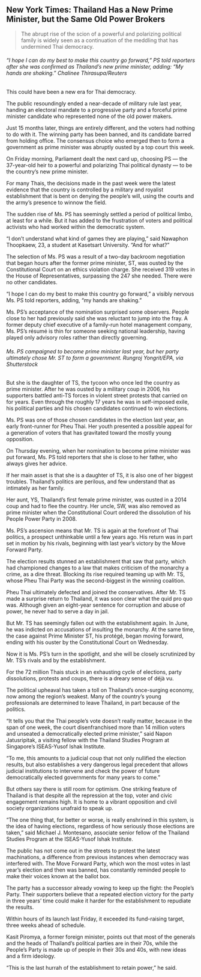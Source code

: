 ## New York Times: Thailand Has a New Prime Minister, but the Same Old Power Brokers

> The abrupt rise of the scion of a powerful and polarizing political family is widely seen as a continuation of the meddling that has undermined Thai democracy.

###### “I hope I can do my best to make this country go forward,” PS told reporters after she was confirmed as Thailand’s new prime minister, adding: “My hands are shaking.” Chalinee Thirasupa/Reuters

This could have been a new era for Thai democracy.

The public resoundingly ended a near-decade of military rule last year, handing an electoral mandate to a progressive party and a forceful prime minister candidate who represented none of the old power makers.

Just 15 months later, things are entirely different, and the voters had nothing to do with it. The winning party has been banned, and its candidate barred from holding office. The consensus choice who emerged then to form a government as prime minister was abruptly ousted by a top court this week.

On Friday morning, Parliament dealt the next card up, choosing PS — the 37-year-old heir to a powerful and polarizing Thai political dynasty — to be the country’s new prime minister.

For many Thais, the decisions made in the past week were the latest evidence that the country is controlled by a military and royalist establishment that is bent on denying the people’s will, using the courts and the army’s presence to winnow the field.

The sudden rise of Ms. PS has seemingly settled a period of political limbo, at least for a while. But it has added to the frustration of voters and political activists who had worked within the democratic system.

“I don’t understand what kind of games they are playing,” said Nawaphon Thoopkaew, 23, a student at Kasetsart University. “And for what?”

The selection of Ms. PS was a result of a two-day backroom negotiation that began hours after the former prime minister, ST, was ousted by the Constitutional Court on an ethics violation charge. She received 319 votes in the House of Representatives, surpassing the 247 she needed. There were no other candidates.

“I hope I can do my best to make this country go forward,” a visibly nervous Ms. PS told reporters, adding, “my hands are shaking.”

Ms. PS’s acceptance of the nomination surprised some observers. People close to her had previously said she was reluctant to jump into the fray. A former deputy chief executive of a family-run hotel management company, Ms. PS’s résumé is thin for someone seeking national leadership, having played only advisory roles rather than directly governing.

###### Ms. PS campaigned to become prime minister last year, but her party ultimately chose Mr. ST to form a government. Rungroj Yongrit/EPA, via Shutterstock

But she is the daughter of TS, the tycoon who once led the country as prime minister. After he was ousted by a military coup in 2006, his supporters battled anti-TS forces in violent street protests that carried on for years. Even through the roughly 17 years he was in self-imposed exile, his political parties and his chosen candidates continued to win elections.

Ms. PS was one of those chosen candidates in the election last year, an early front-runner for Pheu Thai. Her youth presented a possible appeal for a generation of voters that has gravitated toward the mostly young opposition.

On Thursday evening, when her nomination to become prime minister was put forward, Ms. PS told reporters that she is close to her father, who always gives her advice.

If her main asset is that she is a daughter of TS, it is also one of her biggest troubles. Thailand’s politics are perilous, and few understand that as intimately as her family.

Her aunt, YS, Thailand’s first female prime minister, was ousted in a 2014 coup and had to flee the country. Her uncle, SW, was also removed as prime minister when the Constitutional Court ordered the dissolution of his People Power Party in 2008.

Ms. PS’s ascension means that Mr. TS is again at the forefront of Thai politics, a prospect unthinkable until a few years ago. His return was in part set in motion by his rivals, beginning with last year’s victory by the Move Forward Party.

The election results stunned an establishment that saw that party, which had championed changes to a law that makes criticism of the monarchy a crime, as a dire threat. Blocking its rise required teaming up with Mr. TS, whose Pheu Thai Party was the second-biggest in the winning coalition.

Pheu Thai ultimately defected and joined the conservatives. After Mr. TS made a surprise return to Thailand, it was soon clear what the quid pro quo was. Although given an eight-year sentence for corruption and abuse of power, he never had to serve a day in jail.

But Mr. TS has seemingly fallen out with the establishment again. In June, he was indicted on accusations of insulting the monarchy. At the same time, the case against Prime Minister ST, his protégé, began moving forward, ending with his ouster by the Constitutional Court on Wednesday.

Now it is Ms. PS’s turn in the spotlight, and she will be closely scrutinized by Mr. TS’s rivals and by the establishment.

For the 72 million Thais stuck in an exhausting cycle of elections, party dissolutions, protests and coups, there is a dreary sense of déjà vu.

The political upheaval has taken a toll on Thailand’s once-surging economy, now among the region’s weakest. Many of the country’s young professionals are determined to leave Thailand, in part because of the politics.

“It tells you that the Thai people’s vote doesn’t really matter, because in the span of one week, the court disenfranchised more than 14 million voters and unseated a democratically elected prime minister,” said Napon Jatusripitak, a visiting fellow with the Thailand Studies Program at Singapore’s ISEAS-Yusof Ishak Institute.

“To me, this amounts to a judicial coup that not only nullified the election results, but also establishes a very dangerous legal precedent that allows judicial institutions to intervene and check the power of future democratically elected governments for many years to come.”

But others say there is still room for optimism. One striking feature of Thailand is that despite all the repression at the top, voter and civic engagement remains high. It is home to a vibrant opposition and civil society organizations unafraid to speak up.

“The one thing that, for better or worse, is really enshrined in this system, is the idea of having elections, regardless of how seriously those elections are taken,” said Michael J. Montesano, associate senior fellow of the Thailand Studies Program at the ISEAS-Yusof Ishak Institute.

The public has not come out in the streets to protest the latest machinations, a difference from previous instances when democracy was interfered with. The Move Forward Party, which won the most votes in last year’s election and then was banned, has constantly reminded people to make their voices known at the ballot box.

The party has a successor already vowing to keep up the fight: the People’s Party. Their supporters believe that a repeated election victory for the party in three years’ time could make it harder for the establishment to repudiate the results.

Within hours of its launch last Friday, it exceeded its fund-raising target, three weeks ahead of schedule.

Kasit Piromya, a former foreign minister, points out that most of the generals and the heads of Thailand’s political parties are in their 70s, while the People’s Party is made up of people in their 30s and 40s, with new ideas and a firm ideology.

“This is the last hurrah of the establishment to retain power,” he said.
